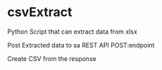 # csvExtract
Python Script that can extract data from xlsx

Post Extracted data to sa REST API POST:endpoint

Create CSV from the response
